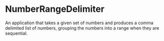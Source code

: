 # NumberRangeDelimiter
An application that takes a given set of numbers and produces a comma delimited list of numbers,  grouping the numbers into a range when they are sequential.
